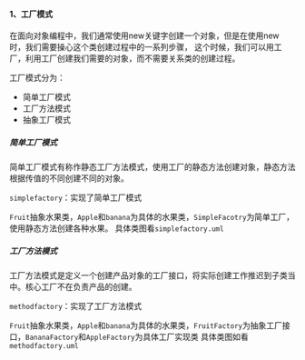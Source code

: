 #### 1、工厂模式

在面向对象编程中，我们通常使用new关键字创建一个对象，但是在使用new 时，我们需要操心这个类创建过程中的一系列步骤，
这个时候，我们可以用工厂，利用工厂创建我们需要的对象，而不需要关系类的创建过程。

工厂模式分为：
* 简单工厂模式
* 工厂方法模式
* 抽象工厂模式

##### 简单工厂模式
简单工厂模式有称作静态工厂方法模式，使用工厂的静态方法创建对象，静态方法根据传值的不同创建不同的对象。

`simplefactory`：实现了简单工厂模式

`Fruit`抽象水果类，`Apple`和`banana`为具体的水果类，`SimpleFacotry`为简单工厂，使用静态方法创建各种水果。
具体类图看`simplefactory.uml`

##### 工厂方法模式
工厂方法模式是定义一个创建产品对象的工厂接口，将实际创建工作推迟到子类当中。核心工厂不在负责产品的创建。

`methodfactory`：实现了工厂方法模式

`Fruit`抽象水果类，`Apple`和`banana`为具体的水果类，`FruitFactory`为抽象工厂接口，`BananaFactory`和`AppleFactory`为具体工厂实现类
具体类图如看`methodfactory.uml`


